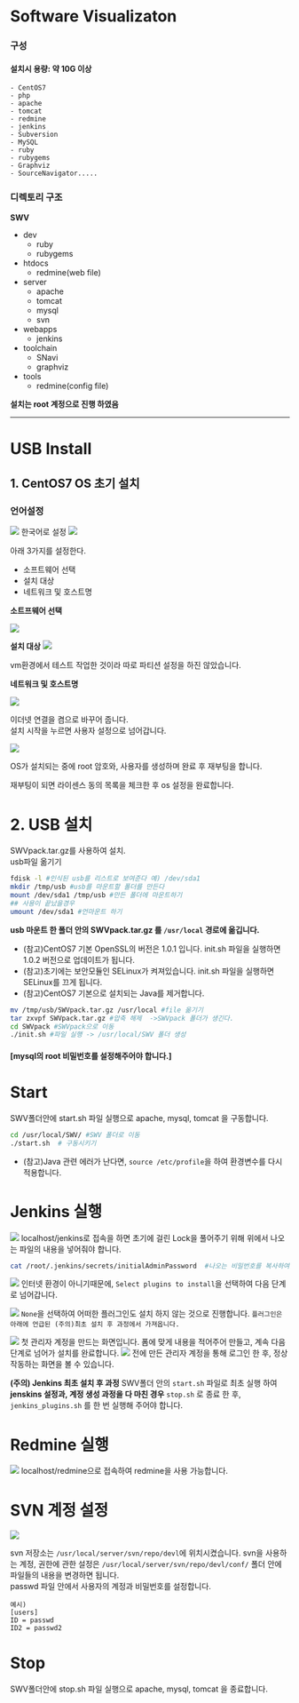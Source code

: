 # Software Visualizaton

### 구성
#### 설치시 용량: 약 10G 이상 

```
- CentOS7
- php
- apache
- tomcat
- redmine
- jenkins
- Subversion
- MySQL
- ruby
- rubygems
- Graphviz
- SourceNavigator.....
```
### 디렉토리 구조
**SWV**
- dev
  - ruby
  - rubygems
- htdocs
  - redmine(web file)
- server
  - apache
  - tomcat
  - mysql
  - svn
- webapps
  - jenkins
- toolchain
  - SNavi
  - graphviz
- tools
  - redmine(config file)

**설치는 root 계정으로 진행 하였음**

---------------------------------------
# USB Install
## 1. CentOS7 OS 초기 설치
### 언어설정  

![](images/SWV/centos7.JPG)
한국어로 설정
![](images/SWV/centos7_summary.JPG)  

 아래 3가지를 설정한다.
- 소프트웨어 선택
- 설치 대상
- 네트워크 및 호스트명

**소트프웨어 선택**  

![](images/SWV/centos7_software.JPG)

**설치 대상**
![](images/SWV/centos7_disk.JPG)   

 vm환경에서 테스트 작업한 것이라 따로 파티션 설정을 하진 않았습니다.  

**네트워크 및 호스트명**

![](images/SWV/centos7_netWork.JPG)

이더넷 연결을 켬으로 바꾸어 줍니다.  
설치 시작을 누르면 사용자 설정으로 넘어갑니다.


 ![](images/SWV/centos7_user.JPG)

 OS가 설치되는 중에 root 암호와, 사용자를 생성하며 완료 후 재부팅을 합니다.  

 재부팅이 되면 라이센스 동의 목록을 체크한 후 os 설정을 완료합니다.
# 2. USB 설치
SWVpack.tar.gz를 사용하여 설치.  
usb파일 옮기기
```sh
fdisk -l #인식된 usb를 리스트로 보여준다 예) /dev/sda1
mkdir /tmp/usb #usb를 마운트할 폴더를 만든다
mount /dev/sda1 /tmp/usb #만든 폴더에 마운트하기
## 사용이 끝났을경우
umount /dev/sda1 #언마운트 하기
```
**usb 마운트 한 폴더 안의  SWVpack.tar.gz 를 `/usr/local` 경로에 옮깁니다.**


- (참고)CentOS7 기본 OpenSSL의 버전은 1.0.1 입니다. init.sh 파일을 실행하면 1.0.2 버전으로 업데이트가 됩니다.
- (참고)초기에는 보안모듈인 SELinux가 켜져있습니다. init.sh 파일을 실행하면 SELinux를 끄게 됩니다.
- (참고)CentOS7 기본으로 설치되는 Java를 제거합니다.

```sh
mv /tmp/usb/SWVpack.tar.gz /usr/local #file 옮기기
tar zxvpf SWVpack.tar.gz #압축 해제  ->SWVpack 폴더가 생긴다.
cd SWVpack #SWVpack으로 이동
./init.sh #파일 실행 -> /usr/local/SWV 폴더 생성
```

#### [mysql의 root 비밀번호를 설정해주어야 합니다.]
# Start

SWV폴더안에 start.sh 파일 실행으로 apache, mysql, tomcat 을 구동합니다.
```sh
cd /usr/local/SWV/ #SWV 폴더로 이동
./start.sh  # 구동시키기
```
- (참고)Java 관련 에러가 난다면, `source /etc/profile`을 하여 환경변수를 다시 적용합니다.

# Jenkins 실행

 ![](images/SWV/start_jenkins.JPG)
 localhost/jenkins로 접속을 하면 초기에 걸린 Lock을 풀어주기 위해 위에서 나오는 파일의 내용을 넣어줘야 합니다.
 ```sh
 cat /root/.jenkins/secrets/initialAdminPassword  #나오는 비밀번호를 복사하여 넣습니다.
 ```

 ![](images/SWV/start_jenkins2.JPG)
인터넷 환경이 아니기때문에, `Select plugins to install`을 선택하여 다음 단계로 넘어갑니다.

 ![](images/SWV/start_jenkins3.JPG)
 `None`을 선택하여 어떠한 플러그인도 설치 하지 않는 것으로 진행합니다.
 `플러그인은 아래에 언급된 (주의)최초 설치 후 과정에서 가져옵니다.`

 ![](images/SWV/start_jenkins4.JPG)
  첫 관리자 계정을 만드는 화면입니다. 폼에 맞게 내용을 적어주어 만들고, 계속 다음 단계로 넘어가 설치를 완료합니다.
 ![](images/SWV/start_jenkins5.JPG)
전에 만든 관리자 계정을 통해 로그인 한 후, 정상 작동하는 화면을 볼 수 있습니다.

**(주의) Jenkins 최초 설치 후 과정**
SWV폴더 안의 `start.sh` 파일로 최초 실행 하여 **jenskins 설정과, 계정 생성 과정을 다 마친 경우** `stop.sh` 로 종료 한 후,  `jenkins_plugins.sh` 를  한 번 실행해 주어야 합니다.  

# Redmine 실행
![](images/SWV/start_redmine.JPG)
localhost/redmine으로 접속하여 redmine을 사용 가능합니다.

# SVN 계정 설정
![](images/SWV/svn_users.JPG)

svn 저장소는 `/usr/local/server/svn/repo/devl`에 위치시켰습니다.
svn을 사용하는 계정, 권한에 관한 설정은 `/usr/local/server/svn/repo/devl/conf/` 폴더 안에 파일들의 내용을 변경하면 됩니다.  
passwd 파일 안에서 사용자의 계정과 비밀번호를 설정합니다.
```
예시)
[users]
ID = passwd
ID2 = passwd2
```

# Stop

SWV폴더안에 stop.sh 파일 실행으로 apache, mysql, tomcat 을 종료합니다.
